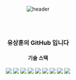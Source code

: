 <div align="center">
  
![header](https://capsule-render.vercel.app/api?type=cylinder&color=50bcdf&height=130&style=flat-square&section=header&text=ysh038&fontColor=ffffff&fontSize=30&animation=fadeIn&fontAlignY=55)

</br>
</br>

### 유상훈의 GitHub 입니다

#### 기술 스택

<img src="https://img.shields.io/badge/Java-007396?style=flat&logo=OpenJDK&logoColor=white"/>
<img  src="https://img.shields.io/badge/html5-red?style=for-the-badge&logo=html5&logoColor=white">
<img  src="https://img.shields.io/badge/CSS3-blue?style=for-the-badge&logo=css3&logoColor=white">
<img  src="https://img.shields.io/badge/Node.js-Green?style=for-the-badge&logo=node.js&logoColor=white">
<img src="https://img.shields.io/badge/javaScript-yellow?style=for-the-badge&logo=javascript&logoColor=white">  
<img src="https://img.shields.io/badge/react-skyblue?style=for-the-badge&logo=react&logoColor=white"> 
<img  src="https://img.shields.io/badge/aws-white?style=for-the-badge&logo=Amazon aws&logoColor=black">
<img  src="https://img.shields.io/badge/netlify-red?style=for-the-badge&logo=netlify&logoColor=white">
<img  src="https://img.shields.io/badge/MongoDB-green?style=for-the-badge&logo=mongodb&logoColor=white">
</div>
